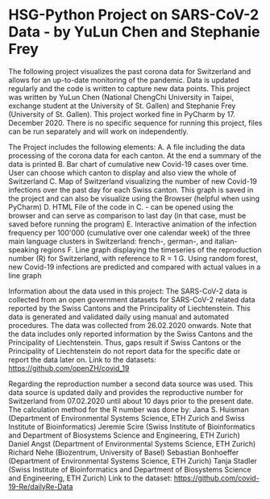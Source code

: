 # HSG-Python Project on SARS-CoV-2 Data - by YuLun Chen and Stephanie Frey

The following project visualizes the past corona data for Switzerland and allows for an up-to-date monitoring of the pandemic. 
Data is updated regularly and the code is written to capture new data points.
This project was written by YuLun Chen (National ChengChi University in Taipei, exchange student at the University of St. Gallen) 
and Stephanie Frey (University of St. Gallen). This project worked fine in PyCharm by 17. December 2020.
There is no specific sequence for running this project, files can be run separately and will work on independently.

The Project includes the following elements:
A. A file including the data processing of the corona data for each canton. At the end a summary of the data is printed
B. Bar chart of cumulative new Covid-19 cases over time. User can choose which canton to display and also view the whole of Switzerland
C. Map of Switzerland visualizing the number of new Covid-19 infections over the past day for each Swiss canton. This graph is saved in the project and can also be visualize using the Browser (helpful when using PyCharm)
D. HTML File of the code in C. - can be opened using the browser and can serve as comparison to last day (in that case, must be saved before running the program)
E. Interactive animation of the infection frequency per 100'000 (cumulative over one calendar week) of the three main language clusters in Switzerland: french-, german-, and italian-speaking regions
F. Line graph displaying the timeseries of the reproduction number (R) for Switzerland, with reference to R = 1
G. Using random forest, new Covid-19 infections are predicted and compared with actual values in a line graph

Information about the data used in this project:
The SARS-CoV-2 data is collected from an open government datasets for SARS-CoV-2 related data reported by the Swiss Cantons and the Principality of Liechtenstein.
This data is generated and validated daily using manual and automated procedures. The data was collected from 26.02.2020 onwards.
Note that the data includes only reported information by the Swiss Cantons and the Principality of Liechtenstein. Thus, gaps result if Swiss Cantons or the 
Principality of Liechtenstein do not report data for the specific date or report the data later on.
Link to the datasets: https://github.com/openZH/covid_19

Regarding the reproduction number a second data source was used. This data source is updated daily and provides the reproductive number for Switzerland 
from 07.02.2020 until about 10 days prior to the present date.
The calculation method for the R number was done by:
Jana S. Huisman (Department of Environmental Systems Science, ETH Zurich and Swiss Institute of Bioinformatics)
Jeremie Scire (Swiss Institute of Bioinformatics and Department of Biosystems Science and Engineering, ETH Zurich)
Daniel Angst (Department of Environmental Systems Science, ETH Zurich)
Richard Nehe (Biozentrum, University of Basel)
Sebastian Bonhoeffer (Department of Environmental Systems Science, ETH Zurich)
Tanja Stadler (Swiss Institute of Bioinformatics and Department of Biosystems Science and Engineering, ETH Zurich)
Link to the dataset: https://github.com/covid-19-Re/dailyRe-Data